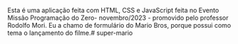 Esta é uma aplicação feita com HTML, CSS e JavaScript feita no Evento Missão Programação do Zero- novembro/2023 - promovido pelo professor Rodolfo Mori.
Eu a chamo de formulário do Mario Bros, porque possui como tema o lançamento do filme.# super-mario
